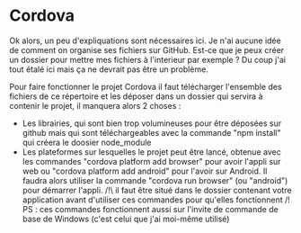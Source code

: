 # Cordova

Ok alors, un peu d'expliquations sont nécessaires ici.
Je n'ai aucune idée de comment on organise ses fichiers sur GitHub.
Est-ce que je peux créer un dossier pour mettre mes fichiers à l'interieur par exemple ?
Du coup j'ai tout étalé ici mais ça ne devrait pas être un problème.



Pour faire fonctionner le projet Cordova il faut télécharger l'ensemble des fichiers de ce répertoire et les déposer dans un dossier qui servira à contenir le projet,
il manquera alors 2 choses :
- Les librairies, qui sont bien trop volumineuses pour être déposées sur github mais qui sont téléchargeables avec la commande "npm install" qui créera le doosier node_module
- Les plateformes sur lesquelles le projet peut être lancé, obtenue avec les commandes "cordova platform add browser" pour avoir l'appli sur web ou
"cordova platform add android" pour l'avoir sur Android. Il faudra alors utiliser la commande "cordova run browser" (ou "android") pour démarrer l'appli.
/!\ il faut être situé dans le dossier contenant votre application avant d'utiliser ces commandes pour qu'elles fonctionnent /!\
PS : ces commandes fonctionnent aussi sur l'invite de commande de base de Windows (c'est celui que j'ai moi-même utilisé)
